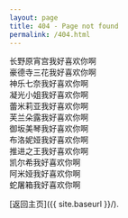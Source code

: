 ```yaml
---
layout: page
title: 404 - Page not found
permalink: /404.html
---
```


长野原宵宫我好喜欢你啊<br>
豪德寺三花我好喜欢你啊<br>
神乐七奈我好喜欢你啊<br>
凝光小姐我好喜欢你啊<br>
蕾米莉亚我好喜欢你啊<br>
芙兰朵露我好喜欢你啊<br>
御坂美琴我好喜欢你啊<br>
布洛妮娅我好喜欢你啊<br>
推进之王我好喜欢你啊<br>
凯尔希我好喜欢你啊<br>
阿米娅我好喜欢你啊<br>
蛇屠箱我好喜欢你啊<br>


[返回主页]({{ site.baseurl }}/).
